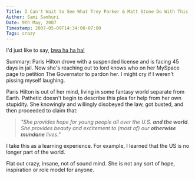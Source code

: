 ```yaml
---
Title: I Can't Wait to See What Trey Parker & Matt Stone Do With This
Author: Sami Samhuri
Date: 9th May, 2007
Timestamp: 2007-05-09T14:34:00-07:00
Tags: crazy
---
```


I'd just like to say, <a href="http://news.com.com/8301-10784_3-9717828-7.html">bwa ha ha ha!</a>

Summary: Paris Hilton drove with a suspended license and is facing 45 days in jail. Now she's reaching out to lord knows who on her MySpace page to petition The Governator to pardon her. I might cry if I weren't pissing myself laughing.

Paris Hilton is out of her mind, living in some fantasy world separate from Earth. Pathetic doesn't begin to describe this plea for help from her own stupidity. She knowingly and willingly disobeyed the law, got busted, and then proceeded to claim that:

> *"She provides hope for young people all over the U.S. __and the world__. She provides beauty and excitement to (most of) our __otherwise mundane__ lives."*

I take this as a learning experience. For example, I learned that the US is no longer part of the world.

Flat out crazy, insane, not of sound mind. She is not any sort of hope, inspiration or role model for anyone.

